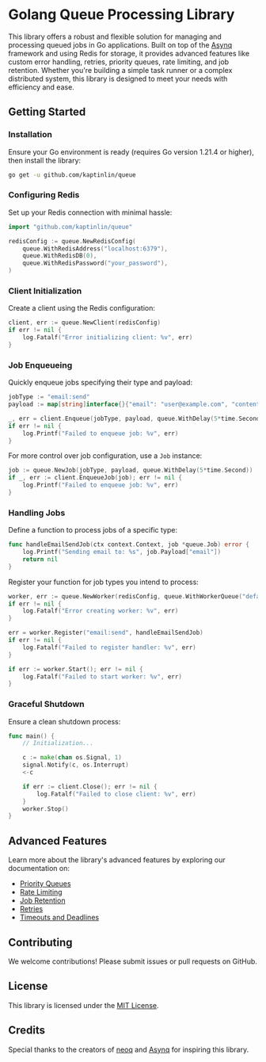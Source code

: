 # Golang Queue Processing Library

This library offers a robust and flexible solution for managing and processing queued jobs in Go applications. Built on top of the [Asynq](https://github.com/hibiken/asynq) framework and using Redis for storage, it provides advanced features like custom error handling, retries, priority queues, rate limiting, and job retention. Whether you're building a simple task runner or a complex distributed system, this library is designed to meet your needs with efficiency and ease.

## Getting Started

### Installation

Ensure your Go environment is ready (requires Go version 1.21.4 or higher), then install the library:

```bash
go get -u github.com/kaptinlin/queue
```

### Configuring Redis

Set up your Redis connection with minimal hassle:

```go
import "github.com/kaptinlin/queue"

redisConfig := queue.NewRedisConfig(
    queue.WithRedisAddress("localhost:6379"),
    queue.WithRedisDB(0),
    queue.WithRedisPassword("your_password"),
)
```

### Client Initialization

Create a client using the Redis configuration:

```go
client, err := queue.NewClient(redisConfig)
if err != nil {
    log.Fatalf("Error initializing client: %v", err)
}
```

### Job Enqueueing

Quickly enqueue jobs specifying their type and payload:

```go
jobType := "email:send"
payload := map[string]interface{}{"email": "user@example.com", "content": "Welcome!"}

_, err = client.Enqueue(jobType, payload, queue.WithDelay(5*time.Second))
if err != nil {
    log.Printf("Failed to enqueue job: %v", err)
}
```

For more control over job configuration, use a `Job` instance:

```go
job := queue.NewJob(jobType, payload, queue.WithDelay(5*time.Second))
if _, err := client.EnqueueJob(job); err != nil {
    log.Printf("Failed to enqueue job: %v", err)
}
```

### Handling Jobs

Define a function to process jobs of a specific type:

```go
func handleEmailSendJob(ctx context.Context, job *queue.Job) error {
    log.Printf("Sending email to: %s", job.Payload["email"])
    return nil
}
```

Register your function for job types you intend to process:

```go
worker, err := queue.NewWorker(redisConfig, queue.WithWorkerQueue("default", 1))
if err != nil {
    log.Fatalf("Error creating worker: %v", err)
}

err = worker.Register("email:send", handleEmailSendJob)
if err != nil {
    log.Fatalf("Failed to register handler: %v", err)
}

if err := worker.Start(); err != nil {
    log.Fatalf("Failed to start worker: %v", err)
}
```

### Graceful Shutdown

Ensure a clean shutdown process:

```go
func main() {
    // Initialization...

    c := make(chan os.Signal, 1)
    signal.Notify(c, os.Interrupt)
    <-c

    if err := client.Close(); err != nil {
        log.Fatalf("Failed to close client: %v", err)
    }
    worker.Stop()
}
```

## Advanced Features

Learn more about the library's advanced features by exploring our documentation on:

- [Priority Queues](./docs/priorities.md)
- [Rate Limiting](./docs/rate_limiting.md)
- [Job Retention](./docs/retention.md)
- [Retries](./docs/retries.md)
- [Timeouts and Deadlines](./docs/timeouts_deadline.md)

## Contributing

We welcome contributions! Please submit issues or pull requests on GitHub.

## License

This library is licensed under the [MIT License](https://opensource.org/licenses/MIT).

## Credits

Special thanks to the creators of [neoq](https://github.com/acaloiaro/neoq) and [Asynq](https://github.com/hibiken/asynq) for inspiring this library.